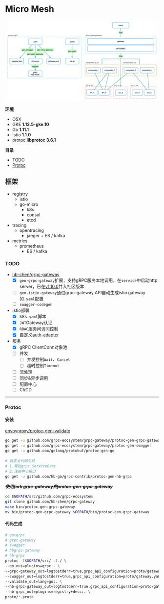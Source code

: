 Micro Mesh
=====

<a href="#">![micro-mesh](/doc/img/micro-mesh.jpg "micro-mesh")</a>

**环境**

- OSX
- GKE **1.12.5-gke.10**
- Go **1.11.1**
- Istio **1.1.0**
- protoc **libprotoc 3.6.1**

**目录**

- [TODO](#TODO)
- [Protoc](#Protoc)

## 框架

- registry
    - istio
    - go-micro
        - k8s
        - consul
        - etcd
- tracing
    - opentracing
        - jaeger + ES / kafka
- metrics
    - prometheus
        - ES / kafka

### TODO

- [hb-chen/grpc-gateway](https://github.com/hb-chen/grpc-gateway)
    - [x] `gen-grpc-gateway`扩展，支持gRPC服务本地调用，在`service`中启动http server，已在[v1.10.0](https://github.com/grpc-ecosystem/grpc-gateway/releases/tag/v1.10.0)并入社区版本
    - [ ] `gen-istio-gateway`通过grpc-gateway API自动生成istio gateway的`.yaml`配置
    - [ ] `swagger-codegen`
- Istio部署
    - [x] k8s`.yaml`脚本
    - [x] `JWT`Gateway认证
    - [x] `RBAC`服务间访问控制
    - [x] 自定义[auth-adapter](/examples/adapter/auth)
- 服务
    - [x] gRPC ClientConn对象池
    - [ ] 并发
        - [ ] 并发控制`Wait`、`Cancel`
        - [ ] 超时控制`Timeout`
    - [ ] 流处理
    - [ ] 同步&异步调用
    - [ ] 配置中心
    - [ ] CI/CD

---
### Protoc

#### 安装

[envoyproxy/protoc-gen-validate](https://github.com/envoyproxy/protoc-gen-validate#installation)

```bash
go get -u github.com/grpc-ecosystem/grpc-gateway/protoc-gen-grpc-gateway
go get -u github.com/grpc-ecosystem/grpc-gateway/protoc-gen-swagger
go get -u github.com/golang/protobuf/protoc-gen-go

# 自定义代码生成
# 1.导出grpc.ServiceDesc
# 2.注册中心接口
go get -u github.com/hb-go/grpc-contrib/protoc-gen-hb-grpc
```

***~~使用fork grpc-gateway的protoc-gen-grpc-gateway~~***
```bash
cd $GOPATH/src/github.com/grpc-ecosystem
git clone github.com/hb-chen/grpc-gateway
make bin/protoc-gen-grpc-gateway
mv bin/protoc-gen-grpc-gateway $GOPATH/bin/protoc-gen-grpc-gateway
```

#### 代码生成

```bash
# go+grpc
# grpc-gateway
# swagger
# hbgrpc-gateway
# hb-grpc
protoc -I$GOPATH/src/ -I./ \
--go_out=plugins=grpc:. \
--grpc-gateway_out=logtostderr=true,grpc_api_configuration=proto/gateway.yaml:. \
--swagger_out=logtostderr=true,grpc_api_configuration=proto/gateway.yaml:. \
--validate_out=lang=go:. \
--hb-grpc-gateway_out=logtostderr=true,grpc_api_configuration=proto/gateway.yaml:. \
--hb-grpc_out=plugins=registry+desc:. \
proto/*.proto
```
